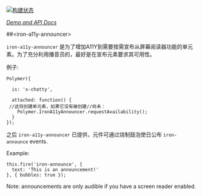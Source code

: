 
<!---

This README is automatically generated from the comments in these files:
iron-a11y-announcer.html

Edit those files, and our readme bot will duplicate them over here!
Edit this file, and the bot will squash your changes :)

-->

[![构建状态](https://travis-ci.org/PolymerElements/iron-a11y-announcer.svg?branch=master)](https://travis-ci.org/PolymerElements/iron-a11y-announcer)

_[Demo and API Docs](https://elements.polymer-project.org/elements/iron-a11y-announcer)_


##&lt;iron-a11y-announcer&gt;


`iron-a11y-announcer` 是为了增加A11Y到需要按需宣布从屏幕阅读器功能的单元素。为了充分利用播音员的，最好是在宣布元素要求其可用性。

例子:

    Polymer({

      is: 'x-chatty',

      attached: function() {
     //这将创建单元素，如果它没有被创建//尚未：
        Polymer.IronA11yAnnouncer.requestAvailability();
      }
    });

之后 `iron-a11y-announcer` 已提供，元件可通过烧制鼓泡使日公布 `iron-announce` events.

Example:

    this.fire('iron-announce', {
      text: 'This is an announcement!'
    }, { bubbles: true });

Note: announcements are only audible if you have a screen reader enabled.


